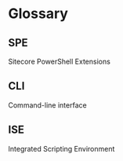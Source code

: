 # Glossary

## SPE

Sitecore PowerShell Extensions

## CLI

Command-line interface

## ISE

Integrated Scripting Environment